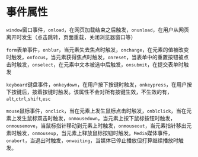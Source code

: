 # 事件属性

`window`窗口事件，`onload`，在网页加载结束之后触发，`onunload`，在用户从网页离开时发生（点击跳转，页面重载，关闭浏览器窗口等）

`form`表单事件，`onblur`，当元素失去焦点时触发，`onchange`，在元素的值被改变时触发，`onfocus`，当元素获得焦点时触发，`onreset`，当表单中的重置按钮被点击时触发，`onselect`，在元素中文本被选中后触发，`onsubmit`，在提交表单时触发

`keyboard`键盘事件，`onkeydown`，在用户按下按键时触发，`onkeypress`，在用户按下按键后，按着按键时触发。该属性不会对所有按键生效，不生效的有，`alt`,`ctrl`,`shift`,`esc`

`mouse`鼠标事件，`onclick`，当在元素上发生鼠标点击时触发，`onblclick`，当在元素上发生鼠标双击时触发，`onmousedown`，当元素上按下鼠标按钮时触发，`onmousemove`，当鼠标指针移动到元素上时触发，`onmouseout`，当元素指针移出元素时触发，`onmouseup`，当元素上释放鼠标按钮时触发。`Media`媒体事件，`onabort`，当退出时触发，`onwaiting`，当媒体已停止播放但打算继续播放时触发。